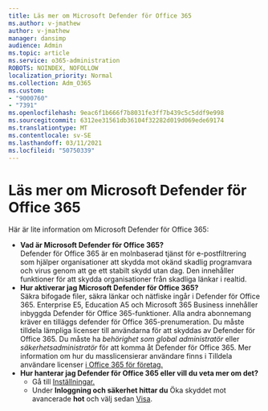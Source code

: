 ```yaml
---
title: Läs mer om Microsoft Defender för Office 365
ms.author: v-jmathew
author: v-jmathew
manager: dansimp
audience: Admin
ms.topic: article
ms.service: o365-administration
ROBOTS: NOINDEX, NOFOLLOW
localization_priority: Normal
ms.collection: Adm_O365
ms.custom:
- "9000760"
- "7391"
ms.openlocfilehash: 9eac6f1b666f7b8031fe3ff7b439c5c5ddf9e998
ms.sourcegitcommit: 6312ee31561db36104f32282d019d069ede69174
ms.translationtype: MT
ms.contentlocale: sv-SE
ms.lasthandoff: 03/11/2021
ms.locfileid: "50750339"
---
```

# <a name="learn-about-microsoft-defender-for-office-365"></a>Läs mer om Microsoft Defender för Office 365

Här är lite information om Microsoft Defender för Office 365:

- **Vad är Microsoft Defender för Office 365?**  
    Defender för Office 365 är en molnbaserad tjänst för e-postfiltrering som hjälper organisationer att skydda mot okänd skadlig programvara och virus genom att ge ett stabilt skydd utan dag. Den innehåller funktioner för att skydda organisationer från skadliga länkar i realtid.
- **Hur aktiverar jag Microsoft Defender för Office 365?**  
    Säkra bifogade filer, säkra länkar och nätfiske ingår i Defender för Office 365. Enterprise E5, Education A5 och Microsoft 365 Business innehåller inbyggda Defender för Office 365-funktioner. Alla andra abonnemang kräver en tilläggs defender för Office 365-prenumeration. Du måste tilldela lämpliga licenser till användarna för att skyddas av Defender för Office 365. Du måste ha *behörighet som global administratör* eller *säkerhetsadministratör* för att komma åt Defender för Office 365. Mer information om hur du masslicensierar användare finns i Tilldela användare licenser [i Office 365 för företag.](https://go.microsoft.com/fwlink/?linkid=2093435)
- **Hur hanterar jag Defender för Office 365 eller vill du veta mer om det?**  
  - Gå till [Inställningar.](https://go.microsoft.com/fwlink/p/?linkid=2075721)  
  - Under **Inloggning och säkerhet hittar du** Öka skyddet mot avancerade **hot** och välj sedan [Visa](https://go.microsoft.com/fwlink/?linkid=2109302).
